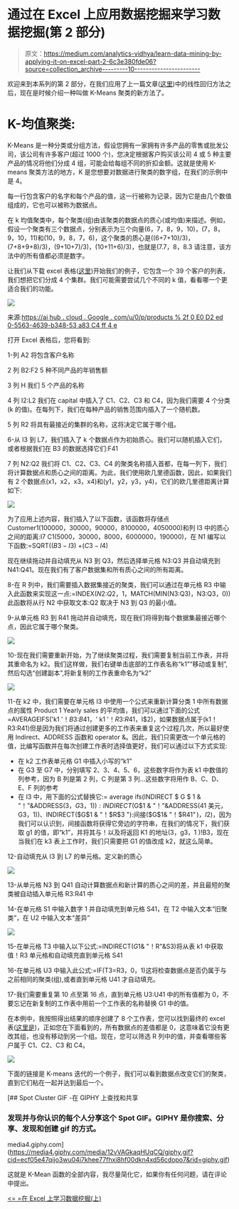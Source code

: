 # 通过在 Excel 上应用数据挖掘来学习数据挖掘(第 2 部分)

> 原文：<https://medium.com/analytics-vidhya/learn-data-mining-by-applying-it-on-excel-part-2-6c3e380fde06?source=collection_archive---------10----------------------->

欢迎来到本系列的第 2 部分，在我们应用了上一篇文章([这里](/analytics-vidhya/learn-data-mining-by-applying-it-on-excel-6f046c8d1ff7))中的线性回归方法之后，现在是时候介绍一种叫做 K-Means 聚类的新方法了。

# **K-均值聚类:**

K-Means 是一种分类或分组方法，假设您拥有一家拥有许多产品的零售或批发公司，该公司有许多客户(超过 1000 个)，您决定根据客户购买该公司 4 或 5 种主要产品的情况将他们分成 4 组，可能会给每组不同的折扣金额。这就是使用 K-means 聚类方法的地方，K 是您想要对数据进行聚类的数字组，在我们的示例中是 4。

每一行包含客户的名字和每个产品的值，这一行被称为记录，因为它是由几个数值组成的，它也可以被称为数据点。

在 k 均值聚类中，每个聚类(组)由该聚类的数据点的质心(或均值)来描述。例如，假设一个聚类有三个数据点，分别表示为三个向量(6，7，8，9，10)，(7，8，9，10，11)和(10，9，8，7，6)，这个聚类的质心是((6+7+10)/3)，(7+8+9+8)/3)，(9+10+7)/3)，(10+11+6)/3)，也就是(7.7，8，8.3 请注意，该方法中的所有值都必须是数字。

让我们从下载 excel 表格([这里](https://github.com/AlbertAssaad/DataMiningApplyingitonExcel/blob/master/K-Mean%20Start.xlsx))开始我们的例子，它包含一个 39 个客户的列表，我们想把它们分成 4 个集群。我们可能需要尝试几个不同的 k 值，看看哪一个更适合我们的功能。

![](img/f96c55d2e21315571dbd2250bd665d41.png)

来源:[https://ai hub . cloud . Google . com/u/0/p/products % 2f 0 E0 D2 ed 0-5563-4639-b348-53 a83 C4 ff 4 e](https://aihub.cloud.google.com/u/0/p/products%2F0e0d2ed0-5563-4639-b348-53a83ac4ff4e)

打开 Excel 表格后，您将看到:

1-列 A2 将包含客户名称

2 列 B2:F2 5 种不同产品的年销售额

3 列 H 我们 5 个产品的名称

4 列 I2:L2 我们在 capital 中插入了 C1、C2、C3 和 C4，因为我们需要 4 个分类(k 的值)。在每列下，我们在每种产品的销售范围内插入了一个随机数。

5 列 R2 将具有最接近的集群的名称，这将决定它属于哪个组。

6-从 I3 到 L7，我们插入了 k 个数据点作为初始质心。我们可以随机插入它们，或者根据我们在 B3 的数据选择它们:F41

7 列 N2:Q2 我们将 C1、C2、C3、C4 的聚类名称插入首都，在每一列下，我们将计算数据点和质心之间的距离。为此，我们使用欧几里德函数，因此，如果我们有 2 个数据点(x1，x2，x3，x4)和(y1，y2，y3，y4)，它们的欧几里德距离计算如下:

![](img/e09d2ef39a034dc13aefd7e11b8148bc.png)

为了应用上述内容，我们插入了以下函数，该函数将存储点 Customer1(100000，30000，90000，8100000，4050000)和列 I3 中的质心之间的距离:I7 C1(5000，30000，8000，6000000，190000)，在 N1 编写以下函数:=SQRT(($B3-I$3) +($C3-I$4)

现在继续拖动并自动填充从 N3 到 Q3，然后选择单元格 N3:Q3 并自动填充到 N41:Q41。现在我们有了客户数据集和所有质心之间的所有距离。

8-在 R 列中，我们需要插入数据集接近的聚类，我们可以通过在单元格 R3 中输入此函数来实现这一点:=INDEX($N$2:$Q$2，1，MATCH(MIN(N3:Q3)，N3:Q3，0))此函数将从行 N2 中获取文本:Q2 取决于 N3 到 Q3 的最小值。

9-从单元格 R3 到 R41 拖动并自动填充，现在我们将得到每个数据集最接近哪个点，因此它属于哪个聚类。

![](img/646b1e7001635522cb23590bc0521b24.png)

10-现在我们需要重新开始，为了继续聚类过程，我们需要复制当前工作表，并将其重命名为 k2。我们这样做，我们右键单击底部的工作表名称“k1”“移动或复制”,然后勾选“创建副本”,将新复制的工作表重命名为“k2”

![](img/6f627be37f8e145e1bae85d0f9a13887.png)

11-在 k2 中，我们需要在单元格 I3 中使用一个公式来重新计算分类 1 中所有数据点的属性 Product 1 Yearly sales 的平均值，我们可以通过下面的公式=AVERAGEIFS('k1 '！$B$3:$B$41，' k1 '！$R$3:$R$41，I$2)，如果数据点属于(k1！R3:R41)但是因为我们将通过创建更多的工作表来重复这个过程几次，所以最好使用 Indirect、ADDRESS 函数和 operator &。因此，我们只需更改一个单元格的值，比编写函数并在每次创建工作表时选择值更好，我们可以通过以下方式实现:

*   在 k2 工作表单元格 G1 中插入小写的“k1”
*   在 G3 至 G7 中，分别填写 2、3、4、5、6，这些数字将作为表 k1 中数值的列参考，因为 B 列是第 2 列，C 列是第 3 列…这些数字将用作 B、C、D、E、F 列的参考
*   在 I3 中，用下面的公式替换它:= average ifs(INDIRECT $ G $ 1 & "！"&ADDRESS(3，$G3，1)):INDIRECT($G$1 & "！"&ADDRESS(41 美元，G3，1))、INDIRECT($G$1 & "！$R$3 "):间接($G$1& "！$R$41”)，I$2)，因为我们可以认识到，间接函数将获得它旁边的字符串，在我们的情况下，我们获取 g1 的值，即“k1”，并将其与！以及将返回 K1 的地址(3，g3，1 )!B3，现在当我们在 k3 表上工作时，我们只需要把 G1 的值改成 k2，就这么简单。

12-自动填充从 I3 到 L7 的单元格。定义新的质心

![](img/b068293191375eec58c4d8901f5b5f43.png)

13-从单元格 N3 到 Q41 自动计算数据点和新计算的质心之间的差，并且最短的聚类被自动插入单元格 R3:R41 中

14-在单元格 S1 中输入数字 1 并自动填充到单元格 S41，在 T2 中输入文本“旧聚类”，在 U2 中输入文本“差异”

![](img/c934a0207a188d61c314ad8d683860af.png)

15-在单元格 T3 中输入以下公式:=INDIRECT($G$1& "！R"&S3)将从表 k1 中获取值！R3 单元格和自动填充直到单元格 S41

16-在单元格 U3 中输入此公式:=IF(T3=R3，0，1)这将检查数据点是否仍属于与之前相同的聚类(组),或者直到单元格 U41 才自动填充。

17-我们需要重复第 10 点至第 16 点，直到单元格 U3:U41 中的所有值都为 0，不要忘记在新复制的工作表中用前一个工作表的名称替换 G1 中的值。

在本例中，我按照得出结果的顺序创建了 8 个工作表，您可以找到最终的 excel 表([这里是](https://github.com/AlbertAssaad/DataMiningApplyingitonExcel/blob/master/K-Mean%20End.xlsx))，正如您在下面看到的，所有数据点的差值都是 0，这意味着它没有更改其组，也没有移动到另一个组。现在，您可以筛选 R 列中的值，并查看哪些客户属于 C1、C2、C3 和 C4。

![](img/976d84c2c877c527c124b24a94764289.png)

下面的链接是 K-means 迭代的一个例子，我们可以看到数据点改变它们的聚类，直到它们粘在一起并达到最后一个。

[](https://media4.giphy.com/media/12vVAGkaqHUqCQ/giphy.gif?cid=ecf05e47qijo3wu04i7khee77fhxi8hf00dkn4xd56cdopo7&rid=giphy.gif) [## Spot Cluster GIF -在 GIPHY 上查找和共享

### 发现并与你认识的每个人分享这个 Spot GIF。GIPHY 是你搜索、分享、发现和创建 gif 的方式。

media4.giphy.com](https://media4.giphy.com/media/12vVAGkaqHUqCQ/giphy.gif?cid=ecf05e47qijo3wu04i7khee77fhxi8hf00dkn4xd56cdopo7&rid=giphy.gif) 

这就是 K-Mean 函数的全部内容，我尽量简化它，如果你有任何问题，请在评论中提出。

[<= =在 Excel 上学习数据挖掘(上)](/analytics-vidhya/learn-data-mining-by-applying-it-on-excel-6f046c8d1ff7)